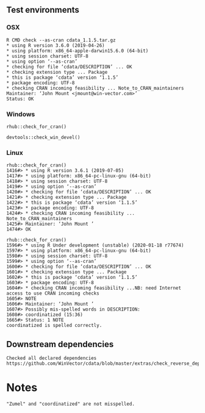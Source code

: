 

## Test environments

### OSX
   
    R CMD check --as-cran cdata_1.1.5.tar.gz
    * using R version 3.6.0 (2019-04-26)
    * using platform: x86_64-apple-darwin15.6.0 (64-bit)
    * using session charset: UTF-8
    * using option ‘--as-cran’
    * checking for file ‘cdata/DESCRIPTION’ ... OK
    * checking extension type ... Package
    * this is package ‘cdata’ version ‘1.1.5’
    * package encoding: UTF-8
    * checking CRAN incoming feasibility ... Note_to_CRAN_maintainers
    Maintainer: ‘John Mount <jmount@win-vector.com>’
    Status: OK

### Windows

    rhub::check_for_cran()

    devtools::check_win_devel()
    
### Linux

    rhub::check_for_cran()
    1416#> * using R version 3.6.1 (2019-07-05)
    1417#> * using platform: x86_64-pc-linux-gnu (64-bit)
    1418#> * using session charset: UTF-8
    1419#> * using option ‘--as-cran’
    1420#> * checking for file ‘cdata/DESCRIPTION’ ... OK
    1421#> * checking extension type ... Package
    1422#> * this is package ‘cdata’ version ‘1.1.5’
    1423#> * package encoding: UTF-8
    1424#> * checking CRAN incoming feasibility ... Note_to_CRAN_maintainers
    1425#> Maintainer: ‘John Mount ’
    1474#> OK
    
    rhub::check_for_cran()
    1596#> * using R Under development (unstable) (2020-01-18 r77674)
    1597#> * using platform: x86_64-pc-linux-gnu (64-bit)
    1598#> * using session charset: UTF-8
    1599#> * using option ‘--as-cran’
    1600#> * checking for file ‘cdata/DESCRIPTION’ ... OK
    1601#> * checking extension type ... Package
    1602#> * this is package ‘cdata’ version ‘1.1.5’
    1603#> * package encoding: UTF-8
    1604#> * checking CRAN incoming feasibility ...NB: need Internet access to use CRAN incoming checks
    1605#> NOTE
    1606#> Maintainer: ‘John Mount ’
    1607#> Possibly mis-spelled words in DESCRIPTION:
    1608#> coordinatized (15:36)
    1665#> Status: 1 NOTE
    coordinatized is spelled correctly.

## Downstream dependencies

    Checked all declared dependencies
    https://github.com/WinVector/cdata/blob/master/extras/check_reverse_dependencies.md


# Notes

    "Zumel" and "coordinatized" are not misspelled.

